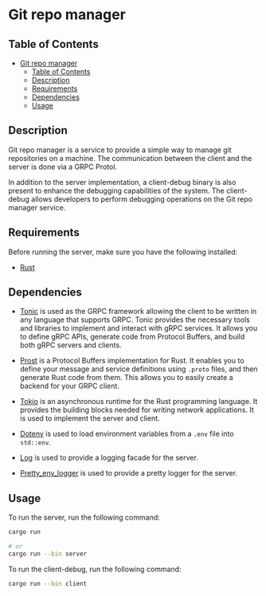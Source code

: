 # Git repo manager

## Table of Contents

- [Git repo manager](#git-repo-manager)
  - [Table of Contents](#table-of-contents)
  - [Description](#description)
  - [Requirements](#requirements)
  - [Dependencies](#dependencies)
  - [Usage](#usage)

## Description

Git repo manager is a service to provide a simple way to manage git repositories on a machine. The communication between the client and the server is done via a GRPC Protol.

In addition to the server implementation, a client-debug binary is also present to enhance the debugging capabilities of the system. The client-debug allows developers to perform debugging operations on the Git repo manager service.

## Requirements

Before running the server, make sure you have the following installed:

- [Rust](https://www.rust-lang.org/tools/install)

## Dependencies

- [Tonic](https://github.com/hyperium/tonic) is used as the GRPC framework allowing the client to be written in any language that supports GRPC. Tonic provides the necessary tools and libraries to implement and interact with gRPC services. It allows you to define gRPC APIs, generate code from Protocol Buffers, and build both gRPC servers and clients.

- [Prost](https://github.com/tokio-rs/prost) is a Protocol Buffers implementation for Rust. It enables you to define your message and service definitions using `.proto` files, and then generate Rust code from them. This allows you to easily create a backend for your GRPC client.

- [Tokio](https://tokio.rs/) is an asynchronous runtime for the Rust programming language. It provides the building blocks needed for writing network applications. It is used to implement the server and client.

- [Dotenv]() is used to load environment variables from a `.env` file into `std::env`.

- [Log](https://docs.rs/log/0.4.14/log/) is used to provide a logging facade for the server.

- [Pretty_env_logger](https://docs.rs/pretty_env_logger/0.3.1/pretty_env_logger/) is used to provide a pretty logger for the server.


## Usage

To run the server, run the following command:

```bash
cargo run

# or
cargo run --bin server
```

To run the client-debug, run the following command:

```bash
cargo run --bin client
```
